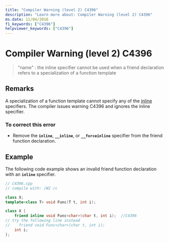 ```yaml
---
title: "Compiler Warning (level 2) C4396"
description: "Learn more about: Compiler Warning (level 2) C4396"
ms.date: 11/04/2016
f1_keywords: ["C4396"]
helpviewer_keywords: ["C4396"]
---
```

# Compiler Warning (level 2) C4396

> "name" : the inline specifier cannot be used when a friend declaration refers to a specialization of a function template

## Remarks

A specialization of a function template cannot specify any of the [inline](../../cpp/inline-functions-cpp.md) specifiers. The compiler issues warning C4396 and ignores the inline specifier.

### To correct this error

- Remove the **`inline`**, **`__inline`**, or **`__forceinline`** specifier from the friend function declaration.

## Example

The following code example shows an invalid friend function declaration with an **`inline`** specifier.

```cpp
// C4396.cpp
// compile with: /W2 /c

class X;
template<class T> void Func(T t, int i);

class X {
    friend inline void Func<char>(char t, int i);  //C4396
// try the following line instead
//    friend void Func<char>(char t, int i);
    int i;
};
```
